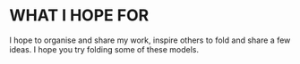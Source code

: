 # WHAT I HOPE FOR

I hope to organise and share my work, inspire others to fold and share a few ideas. I hope you try folding some of these models.